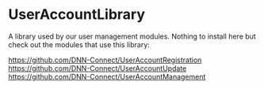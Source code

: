 UserAccountLibrary
==================

A library used by our user management modules. Nothing to install here but check out the modules that use this library:

https://github.com/DNN-Connect/UserAccountRegistration
https://github.com/DNN-Connect/UserAccountUpdate
https://github.com/DNN-Connect/UserAccountManagement

